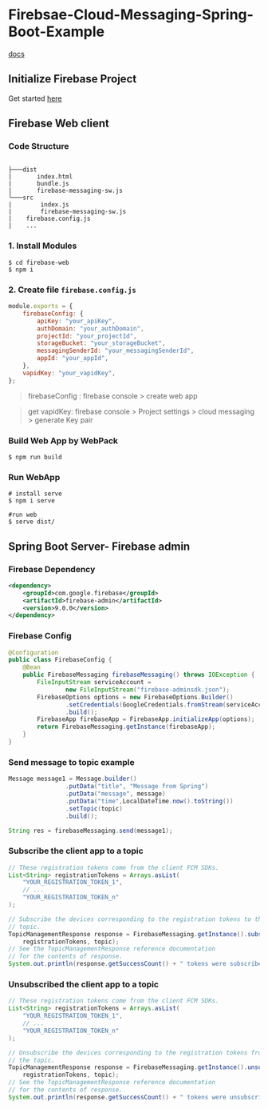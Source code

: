 # Firebsae-Cloud-Messaging-Spring-Boot-Example

[docs](https://firebase.google.com/docs/cloud-messaging)


## Initialize Firebase Project

Get started [here](https://firebase.google.com/)

## Firebase Web client

### Code Structure

```text

├───dist
|       index.html
|       bundle.js
|       firebase-messaging-sw.js
└───src
|        index.js
|        firebase-messaging-sw.js
|    firebase.config.js
|    ...

```

### 1. Install Modules

```shell
$ cd firebase-web
$ npm i 
```

### 2. Create file `firebase.config.js`

```js
module.exports = {
    firebaseConfig: {
        apiKey: "your_apiKey",
        authDomain: "your_authDomain",
        projectId: "your_projectId",
        storageBucket: "your_storageBucket",
        messagingSenderId: "your_messagingSenderId",
        appId: "your_appId",
    },
    vapidKey: "your_vapidKey",
};
```

> firebaseConfig : firebase console > create web app

> get vapidKey: firebase console > Project settings > cloud messaging > generate Key pair

### Build Web App by WebPack
```shell
$ npm run build
```
### Run WebApp

```sheel
# install serve
$ npm i serve

#run web
$ serve dist/
```

## Spring Boot Server- Firebase admin

### Firebase Dependency

```xml
<dependency>
    <groupId>com.google.firebase</groupId>
    <artifactId>firebase-admin</artifactId>
    <version>9.0.0</version>
</dependency>
```

### Firebase Config

```java
@Configuration
public class FirebaseConfig {
    @Bean
    public FirebaseMessaging firebaseMessaging() throws IOException {
        FileInputStream serviceAccount =
                new FileInputStream("firebase-adminsdk.json");
        FirebaseOptions options = new FirebaseOptions.Builder()
                .setCredentials(GoogleCredentials.fromStream(serviceAccount))
                .build();
        FirebaseApp firebaseApp = FirebaseApp.initializeApp(options);
        return FirebaseMessaging.getInstance(firebaseApp);
    }
}
```
### Send message to topic example

```java
Message message1 = Message.builder()
                .putData("title", "Message from Spring")
                .putData("message", message)
                .putData("time",LocalDateTime.now().toString())
                .setTopic(topic)
                .build();

String res = firebaseMessaging.send(message1);
```

### Subscribe the client app to a topic

```java
// These registration tokens come from the client FCM SDKs.
List<String> registrationTokens = Arrays.asList(
    "YOUR_REGISTRATION_TOKEN_1",
    // ...
    "YOUR_REGISTRATION_TOKEN_n"
);

// Subscribe the devices corresponding to the registration tokens to the
// topic.
TopicManagementResponse response = FirebaseMessaging.getInstance().subscribeToTopic(
    registrationTokens, topic);
// See the TopicManagementResponse reference documentation
// for the contents of response.
System.out.println(response.getSuccessCount() + " tokens were subscribed successfully");
```

### Unsubscribed the client app to a topic

```java
// These registration tokens come from the client FCM SDKs.
List<String> registrationTokens = Arrays.asList(
    "YOUR_REGISTRATION_TOKEN_1",
    // ...
    "YOUR_REGISTRATION_TOKEN_n"
);

// Unsubscribe the devices corresponding to the registration tokens from
// the topic.
TopicManagementResponse response = FirebaseMessaging.getInstance().unsubscribeFromTopic(
    registrationTokens, topic);
// See the TopicManagementResponse reference documentation
// for the contents of response.
System.out.println(response.getSuccessCount() + " tokens were unsubscribed successfully");
```
